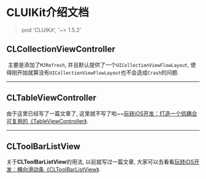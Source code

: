 # CLUIKit介绍文档

> pod 'CLUIKit', '~> 1.5.2'

## CLCollectionViewController


​	主要是添加了`MJRefresh`, 并且默认提供了一个`UICollectionViewFlowLayout`, 使得刚开始就算没有`UICollectionViewFlowLayout`也不会造成`Crash`的问题.

---

## CLTableViewController

由于这里已经写了一篇文章了, 这里就不写了啦~~[玩转iOS开发：打造一个低耦合可复用的《TableViewController》](https://cainrun.github.io/15009611814095.html).

---

## CLToolBarListView

关于**CLToolBarListView**的用法, 以前就写过一篇文章, 大家可以去看看[玩转iOS开发：横向滑动条《CLToolBarListView》](https://cainrun.github.io/14729678790305.html).
